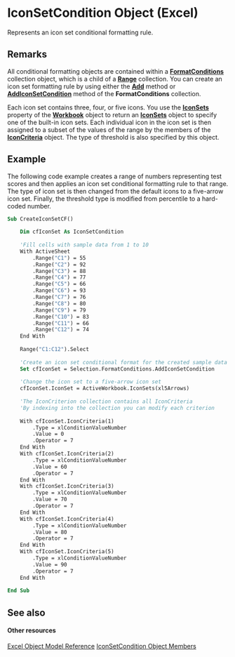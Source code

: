 
# IconSetCondition Object (Excel)

Represents an icon set conditional formatting rule.


## Remarks

All conditional formatting objects are contained within a  **[FormatConditions](2486d4b4-605c-76d8-132a-694c0c600a81.md)** collection object, which is a child of a **[Range](b8207778-0dcc-4570-1234-f130532cc8cd.md)** collection. You can create an icon set formatting rule by using either the **[Add](705f9ad4-2500-6607-19c0-6abd3f214d3e.md)** method or **[AddIconSetCondition](eb23b1b1-da7f-013e-aef3-5f690f5cb4ff.md)** method of the **FormatConditions** collection.

Each icon set contains three, four, or five icons. You use the  **[IconSets](c837d2a8-d21d-7432-a409-f49426368556.md)** property of the **[Workbook](8c00aa60-c974-eed3-0812-3c9625eb0d4c.md)** object to return an **[IconSets](2197741e-8139-0098-d194-610fa28fa6c8.md)** object to specify one of the built-in icon sets. Each individual icon in the icon set is then assigned to a subset of the values of the range by the members of the **[IconCriteria](c3b0480a-6def-c315-32ed-137b64708810.md)** object. The type of threshold is also specified by this object.


## Example

The following code example creates a range of numbers representing test scores and then applies an icon set conditional formatting rule to that range. The type of icon set is then changed from the default icons to a five-arrow icon set. Finally, the threshold type is modified from percentile to a hard-coded number.


```vb
Sub CreateIconSetCF() 
 
    Dim cfIconSet As IconSetCondition 
     
    'Fill cells with sample data from 1 to 10 
    With ActiveSheet 
        .Range("C1") = 55 
        .Range("C2") = 92 
        .Range("C3") = 88 
        .Range("C4") = 77 
        .Range("C5") = 66 
        .Range("C6") = 93 
        .Range("C7") = 76 
        .Range("C8") = 80 
        .Range("C9") = 79 
        .Range("C10") = 83 
        .Range("C11") = 66 
        .Range("C12") = 74 
    End With 
     
    Range("C1:C12").Select 
         
    'Create an icon set conditional format for the created sample data range 
    Set cfIconSet = Selection.FormatConditions.AddIconSetCondition 
     
    'Change the icon set to a five-arrow icon set 
    cfIconSet.IconSet = ActiveWorkbook.IconSets(xl5Arrows) 
     
    'The IconCriterion collection contains all IconCriteria 
    'By indexing into the collection you can modify each criterion 
 
    With cfIconSet.IconCriteria(1) 
        .Type = xlConditionValueNumber 
        .Value = 0 
        .Operator = 7 
    End With 
    With cfIconSet.IconCriteria(2) 
        .Type = xlConditionValueNumber 
        .Value = 60 
        .Operator = 7 
    End With 
    With cfIconSet.IconCriteria(3) 
        .Type = xlConditionValueNumber 
        .Value = 70 
        .Operator = 7 
    End With 
    With cfIconSet.IconCriteria(4) 
        .Type = xlConditionValueNumber 
        .Value = 80 
        .Operator = 7 
    End With 
    With cfIconSet.IconCriteria(5) 
        .Type = xlConditionValueNumber 
        .Value = 90 
        .Operator = 7 
    End With 
         
End Sub
```


## See also


#### Other resources


[Excel Object Model Reference](http://msdn.microsoft.com/library/11ea8598-8a20-92d5-f98b-0da04263bf2c%28Office.15%29.aspx)
[IconSetCondition Object Members](5ea20648-be46-7b8b-be31-368fc98329ab.md)
